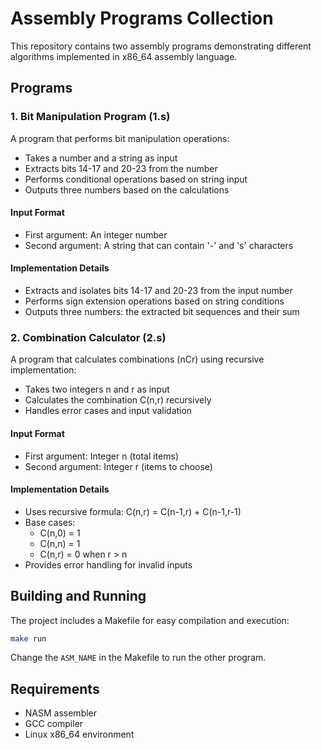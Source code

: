 # Assembly Programs Collection

This repository contains two assembly programs demonstrating different algorithms implemented in x86_64 assembly language.

## Programs

### 1. Bit Manipulation Program (1.s)
A program that performs bit manipulation operations:
- Takes a number and a string as input
- Extracts bits 14-17 and 20-23 from the number
- Performs conditional operations based on string input
- Outputs three numbers based on the calculations

#### Input Format
- First argument: An integer number
- Second argument: A string that can contain '-' and 's' characters

#### Implementation Details
- Extracts and isolates bits 14-17 and 20-23 from the input number
- Performs sign extension operations based on string conditions
- Outputs three numbers: the extracted bit sequences and their sum

### 2. Combination Calculator (2.s)
A program that calculates combinations (nCr) using recursive implementation:
- Takes two integers n and r as input
- Calculates the combination C(n,r) recursively
- Handles error cases and input validation

#### Input Format
- First argument: Integer n (total items)
- Second argument: Integer r (items to choose)

#### Implementation Details
- Uses recursive formula: C(n,r) = C(n-1,r) + C(n-1,r-1)
- Base cases:
  - C(n,0) = 1
  - C(n,n) = 1
  - C(n,r) = 0 when r > n
- Provides error handling for invalid inputs

## Building and Running

The project includes a Makefile for easy compilation and execution:

```bash
make run
```
Change the `ASM_NAME` in the Makefile to run the other program.

## Requirements
- NASM assembler
- GCC compiler
- Linux x86_64 environment
